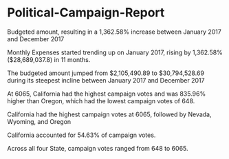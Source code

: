 # Political-Campaign-Report
Budgeted amount, resulting in a 1,362.58% increase between January 2017 and December 2017

Monthly Expenses started trending up on January 2017, rising by 1,362.58% ($28,689,037.8) in 11 months.

The budgeted amount jumped from $2,105,490.89 to $30,794,528.69 during its steepest incline between January 2017 and December 2017

At 6065, California had the highest campaign votes and was 835.96% higher than Oregon, which had the lowest campaign votes of 648.

California had the highest campaign votes at 6065, followed by Nevada, Wyoming, and Oregon

California accounted for 54.63% of campaign votes.

Across all four State, campaign votes ranged from 648 to 6065.
